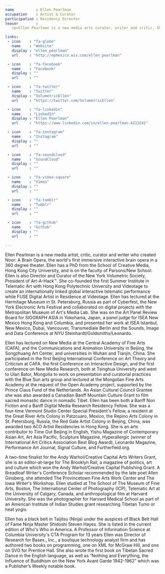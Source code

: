 ```yaml
---
name          : Ellen Pearlman
occupation    : Artist & Curator
participation : Residency Director
teaser        :
   <p>Ellen Pearlman is a new media arts curator, writer and critic. She received her PhD from the School of Creative Media, Hong Kong City University, where she premiered her brain opera "Noor", an interactive immersive performance in a 360&deg; theater. Ellen is on the faculty of Parsons/New School University, Director of the Volumetric Society of New York, and President of Art-A-Hack&trade;.</p>

links:
 - icon    : "fa-globe"
   name    : "Website"
   display : "ellen_pearlman"
   url     : "http://epmexico.wix.com/ellen_pearlman"

 - icon    : "fa-facebook"
   name    : "Facebook"
   display : ""
   url     : ""

 - icon    : "fa-twitter"
   name    : "Twitter"
   display : "VolumetricEllen"
   url     : "https://twitter.com/VolumetricEllen"

 - icon    : "fa-linkedin"
   name    : "LinkedIn"
   display : "Ellen Pearlman"
   url     : "https://www.linkedin.com/in/ellen-pearlman-4213241"

 - icon    : "fa-instagram"
   name    : "Instagram"
   display : ""
   url     : ""

 - icon    : "fa-soundcloud"
   name    : "SoundCloud"
   display : ""
   url     : ""

 - icon    : "fa-vimeo-square"
   name    : "Vimeo"
   display : ""
   url     : ""

 - icon    : "fa-tumblr"
   name    : "Tumblr"
   display : ""
   url     : ""

 - icon    : "fa-github"
   name    : "Github"
   display : ""
   url     : ""

---
```

Ellen Pearlman is a new media artist, critic, curator and writer who created Noor: A Brain Opera, the world's first immersive interactive brain opera in a 360 degree theater. Ellen has a PhD from the School of Creative Media, Hong Kong City University, and is on the faculty of Parsons/New School.  Ellen is also Director and Curator of the New York Volumetric Society, President of Art-A-Hack&trade;. She co-founded the first Summer Institute in Telematic Art with Hong Kong Polytechnic University and Videotage to create an internationally linked global interactive telematic performance while FUSE Digital Artist in Residence at Videotage. Ellen has lectured at the Hermitage Museum in St. Petersburg, Russia as part of Cyberfest, the New York Electronic Arts Festival and collaborated on digital projects with the Metropolitan Museum of Art's Media Lab. She was on the Art Panel Review Board for SIGGRAPH ASIA in Yokohama, Japan, a panel judge for ISEA New Mexico Hong Kong and Columbia, and presented her work at ISEA Istanbul, New Mexico, Dubai, Vancouver, Transmediale Berlin and the Sounds, Image and Data Conference at NYU Steinhardt/Goldsmiths/Leonardo.

Ellen has lectured on New Media at the Central Academy of Fine Arts (CAFA), and the Communications and Animation University in Beijing, the Songzhuang Art Center, and universities in Wuhan and Tianjin, China. She participated in the first Beijing International Conference on Art Theory and Criticism at CAFA. the first Conference on Interactive Design, and the first conference on New Media Research, both at Tsinghua University and went to Ulan Bator, Mongolia to work on presentation and curatorial practices with the Blue Sun arts group and lectured at the Mongolian Fine Arts Academy  at the request of the Open Academy project, supported by the Prince Claus Fund of the Netherlands.  An Asian Cultural Council Grantee she was also awarded a Canadian Banff Mountain Culture Grant to film sacred monastic dance in nomadic Tibet. Ellen has been both a Banff Non Fiction and a Banff Digital Media Research Residency Fellow.  She was a four-time Vermont Studio Center Special President's Fellow, a resident at the Great River Arts Colony in Patzcuaro, Mexico, the Repino Arts Colony in St. Petersburg, Russia, the Red Gate Artist Colony in Beijing, China, was awarded two ACO Artist Residencies in Hong Kong. She is an arts contributor to Time Out Beijing in English, Yishu Magazine of Contemporary Asian Art, Art Asia Pacific, Sculpture Magazine, Hyperallergic (winner of International Art Critics Association Best Blog Award), Leonardo Magazine, Performance Art Journal, Signal Culture, and Furtherfield.org. 

A two-time finalist for the Andy Warhol/Creative Capital Arts Writers Grant, she is an editor-at-large for The Brooklyn Rail, a magazine of politics, art and culture which won the Andy Warhol/Creative Capital Publishing Grant. A Breadloaf Writer's Conference Scholar recommended by the late poet Allen Ginsberg, she attended The Provincetown Fine Arts Work Center and The Iowa Writer's Workshop. Ellen studied at The School of The Museum of Fine Arts, Boston, The International Center of Photography (ICP), Telematic Art at the University of Calgary, Canada, and anthropological film at Harvard University. She was the photographer for Harvard Medical School as part of an American Institute of Indian Studies grant researching Tibetan Tumo or heat yogis.

Ellen has a black belt in Taijitsu (Ninja) under the auspices of Black Belt Hall of Fame Ninja Master Shidoshi Steven Hayes. She is listed in the current edition of Who's Who in America. A Professor of Information Science at Columbia University's CTA Program for 13 years Ellen was Director of Research for Basex., Inc., a boutique technology analyst firm and has authored two books on programming, one on XML for McGraw Hill, and one on SVG for Prentice Hall. She also wrote the first book on Tibetan Sacred Dance in the English language, as well as “Nothing and Everything, the Influence of Buddhism on the New York Avant Garde 1942-1962” which was a Publisher’s Weekly notable book.